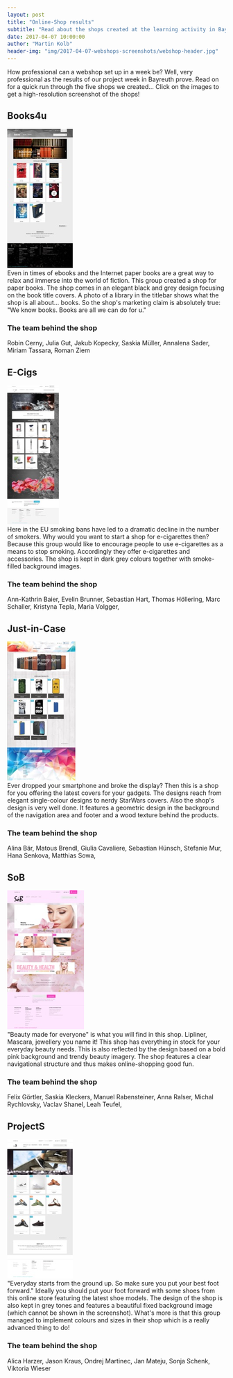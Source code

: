 ```yaml
---
layout: post
title: "Online-Shop results"
subtitle: "Read about the shops created at the learning activity in Bayreuth"
date: 2017-04-07 10:00:00
author: "Martin Kolb"
header-img: "img/2017-04-07-webshops-screenshots/webshop-header.jpg"
---
```

How professional can a webshop set up in a week be? Well, very professional as the results of our project week in Bayreuth prove. Read on for a quick run through the five shops we created... Click on the images to get a high-resolution screenshot of the shops!

## Books4u
<div class="pull-right img_framed">
	<a href="/img/2017-04-07-webshops-screenshots/webshop_books4u.jpg">
		<img src="/img/2017-04-07-webshops-screenshots/webshop_books4u_tb.jpg" alt="image" />
	</a>
</div>
Even in times of ebooks and the Internet paper books are a great way to relax and immerse into the world of fiction. This group created a shop for paper books. The shop comes in an elegant black and grey design focusing on the book title covers. A photo of a library in the titlebar shows what the shop is all about... books. So the shop's marketing claim is absolutely true: "We know books. Books are all we can do for u."

### <span class="glyphicon glyphicon-user" aria-hidden="true"></span> The team behind the shop
Robin Cerny, Julia Gut, Jakub Kopecky, Saskia Müller, Annalena Sader, Miriam Tassara, Roman Ziem

<div class="clearfix"></div>

## E-Cigs
<div class="pull-left img_framed">
	<a href="/img/2017-04-07-webshops-screenshots/webshop_e-cigarettes.jpg">
		<img src="/img/2017-04-07-webshops-screenshots/webshop_e-cigarettes_tb.jpg" alt="image" />
	</a>
</div>
Here in the EU smoking bans have led to a dramatic decline in the number of smokers. Why would you want to start a shop for e-cigarettes then? Because this group would like to encourage people to use e-cigarettes as a means to stop smoking. Accordingly they offer e-cigarettes and accessories. The shop is kept in dark grey colours together with smoke-filled background images.

### <span class="glyphicon glyphicon-user" aria-hidden="true"></span> The team behind the shop
Ann-Kathrin Baier, Evelin Brunner, Sebastian Hart, Thomas Höllering, Marc Schaller, Kristyna Tepla, Maria Volgger, 

<div class="clearfix"></div>

## Just-in-Case
<div class="pull-left img_framed">
	<a href="/img/2017-04-07-webshops-screenshots/webshop_just-in-case.jpg">
		<img src="/img/2017-04-07-webshops-screenshots/webshop_just-in-case_tb.jpg" alt="image" />
	</a>
</div>
Ever dropped your smartphone and broke the display? Then this is a shop for you offering the latest covers for your gadgets. The designs reach from elegant single-colour designs to nerdy StarWars covers. Also the shop's design is very well done. It features a geometric design in the background of the navigation area and footer and a wood texture behind the products.

### <span class="glyphicon glyphicon-user" aria-hidden="true"></span> The team behind the shop
Alina Bär, Matous Brendl, Giulia Cavaliere, Sebastian Hünsch, Stefanie Mur, Hana Senkova, Matthias Sowa, 

<div class="clearfix"></div>

## SoB
<div class="pull-right img_framed">
	<a href="/img/2017-04-07-webshops-screenshots/webshop_sob.jpg">
		<img src="/img/2017-04-07-webshops-screenshots/webshop_sob_tb.jpg" alt="image" />
	</a>
</div>
"Beauty made for everyone" is what you will find in this shop. Lipliner, Mascara, jewellery you name it! This shop has everything in stock for your everyday beauty needs. This is also reflected by the design based on a bold pink background and trendy beauty imagery. The shop features a clear navigational structure and thus makes online-shopping good fun.

### <span class="glyphicon glyphicon-user" aria-hidden="true"></span> The team behind the shop
Felix Görtler, Saskia Kleckers, Manuel Rabensteiner, Anna Ralser, Michal Rychlovsky, Vaclav Shanel, Leah Teufel, 

<div class="clearfix"></div>

## ProjectS
<div class="pull-right img_framed">
	<a href="/img/2017-04-07-webshops-screenshots/webshop_projects.jpg">
		<img src="/img/2017-04-07-webshops-screenshots/webshop_projects_tb.jpg" alt="image" />
	</a>
</div>
"Everyday starts from the ground up. So make sure you put your best foot forward." Ideally you should put your foot forward with some shoes from this online store featuring the latest shoe models. The design of the shop is also kept in grey tones and features a beautiful fixed background image (which cannot be shown in the screenshot). What's more is that this group managed to implement colours and sizes in their shop which is a really advanced thing to do!

### <span class="glyphicon glyphicon-user" aria-hidden="true"></span> The team behind the shop
Alica Harzer, Jason Kraus, Ondrej Martinec, Jan Mateju, Sonja Schenk, Viktoria Wieser